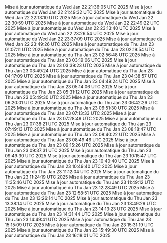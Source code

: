 Mise à jour automatique du Wed Jan 22 21:36:05 UTC 2025
Mise à jour automatique du Wed Jan 22 21:49:32 UTC 2025
Mise à jour automatique du Wed Jan 22 22:13:10 UTC 2025
Mise à jour automatique du Wed Jan 22 22:30:59 UTC 2025
Mise à jour automatique du Wed Jan 22 22:49:22 UTC 2025
Mise à jour automatique du Wed Jan 22 23:13:40 UTC 2025
Mise à jour automatique du Wed Jan 22 23:26:54 UTC 2025
Mise à jour automatique du Wed Jan 22 23:37:09 UTC 2025
Mise à jour automatique du Wed Jan 22 23:49:26 UTC 2025
Mise à jour automatique du Thu Jan 23 01:07:11 UTC 2025
Mise à jour automatique du Thu Jan 23 02:19:54 UTC 2025
Mise à jour automatique du Thu Jan 23 02:56:48 UTC 2025
Mise à jour automatique du Thu Jan 23 03:19:06 UTC 2025
Mise à jour automatique du Thu Jan 23 03:39:23 UTC 2025
Mise à jour automatique du Thu Jan 23 03:49:24 UTC 2025
Mise à jour automatique du Thu Jan 23 04:17:09 UTC 2025
Mise à jour automatique du Thu Jan 23 04:38:57 UTC 2025
Mise à jour automatique du Thu Jan 23 04:49:24 UTC 2025
Mise à jour automatique du Thu Jan 23 05:14:06 UTC 2025
Mise à jour automatique du Thu Jan 23 05:31:12 UTC 2025
Mise à jour automatique du Thu Jan 23 05:49:30 UTC 2025
Mise à jour automatique du Thu Jan 23 06:20:01 UTC 2025
Mise à jour automatique du Thu Jan 23 06:42:26 UTC 2025
Mise à jour automatique du Thu Jan 23 06:51:30 UTC 2025
Mise à jour automatique du Thu Jan 23 07:13:33 UTC 2025
Mise à jour automatique du Thu Jan 23 07:28:49 UTC 2025
Mise à jour automatique du Thu Jan 23 07:38:21 UTC 2025
Mise à jour automatique du Thu Jan 23 07:49:13 UTC 2025
Mise à jour automatique du Thu Jan 23 08:18:47 UTC 2025
Mise à jour automatique du Thu Jan 23 08:40:22 UTC 2025
Mise à jour automatique du Thu Jan 23 08:49:46 UTC 2025
Mise à jour automatique du Thu Jan 23 09:15:26 UTC 2025
Mise à jour automatique du Thu Jan 23 09:37:31 UTC 2025
Mise à jour automatique du Thu Jan 23 09:49:30 UTC 2025
Mise à jour automatique du Thu Jan 23 10:15:47 UTC 2025
Mise à jour automatique du Thu Jan 23 10:40:40 UTC 2025
Mise à jour automatique du Thu Jan 23 10:49:40 UTC 2025
Mise à jour automatique du Thu Jan 23 11:12:04 UTC 2025
Mise à jour automatique du Thu Jan 23 11:24:19 UTC 2025
Mise à jour automatique du Thu Jan 23 11:35:46 UTC 2025
Mise à jour automatique du Thu Jan 23 11:49:12 UTC 2025
Mise à jour automatique du Thu Jan 23 12:28:49 UTC 2025
Mise à jour automatique du Thu Jan 23 12:58:51 UTC 2025
Mise à jour automatique du Thu Jan 23 13:26:14 UTC 2025
Mise à jour automatique du Thu Jan 23 13:38:14 UTC 2025
Mise à jour automatique du Thu Jan 23 13:49:29 UTC 2025
Mise à jour automatique du Thu Jan 23 14:13:23 UTC 2025
Mise à jour automatique du Thu Jan 23 14:31:44 UTC 2025
Mise à jour automatique du Thu Jan 23 14:49:41 UTC 2025
Mise à jour automatique du Thu Jan 23 15:15:09 UTC 2025
Mise à jour automatique du Thu Jan 23 15:31:19 UTC 2025
Mise à jour automatique du Thu Jan 23 15:49:30 UTC 2025
Mise à jour automatique du Thu Jan 23 16:18:01 UTC 2025

